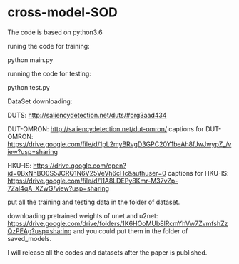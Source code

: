 # cross-model-SOD

The code is based on python3.6

runing the code for training:

python main.py

running the code for testing:

python test.py

DataSet downloading:

DUTS: http://saliencydetection.net/duts/#org3aad434

DUT-OMRON:  http://saliencydetection.net/dut-omron/
captions for DUT-OMRON: https://drive.google.com/file/d/1pL2myBRvgD3GPC20Y1beAh8fJwJwypZ_/view?usp=sharing

HKU-IS: https://drive.google.com/open?id=0BxNhBO0S5JCRQ1N6V25VeVh6cHc&authuser=0
captions for HKU-IS: https://drive.google.com/file/d/11A8LDEPy8Kmr-M37vZp-7ZaI4qA_XZwG/view?usp=sharing

put all the training and testing data in the folder of dataset.

downloading pretrained weights of unet and u2net: https://drive.google.com/drive/folders/1K6HOoMUb8lRcmYhVw7ZvmfshZzQzPEAg?usp=sharing and you could put them in the folder of saved_models.

I will release all the codes and datasets after the paper is published.
